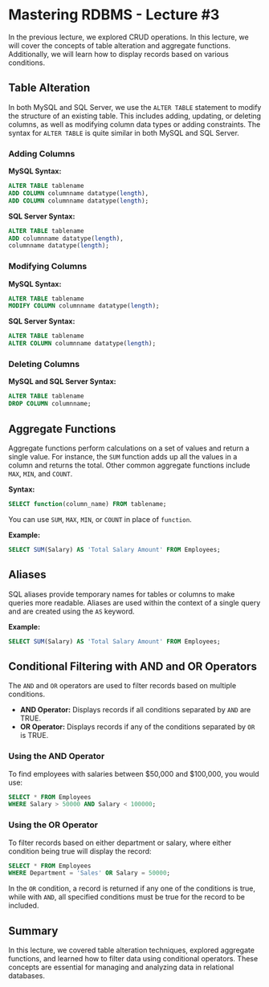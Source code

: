 # Mastering RDBMS - Lecture #3

In the previous lecture, we explored CRUD operations. In this lecture, we will cover the concepts of table alteration and aggregate functions. Additionally, we will learn how to display records based on various conditions.

## Table Alteration

In both MySQL and SQL Server, we use the `ALTER TABLE` statement to modify the structure of an existing table. This includes adding, updating, or deleting columns, as well as modifying column data types or adding constraints. The syntax for `ALTER TABLE` is quite similar in both MySQL and SQL Server.

### Adding Columns

**MySQL Syntax:**
```sql
ALTER TABLE tablename 
ADD COLUMN columnname datatype(length), 
ADD COLUMN columnname datatype(length);
```

**SQL Server Syntax:**
```sql
ALTER TABLE tablename 
ADD columnname datatype(length), 
columnname datatype(length);
```

### Modifying Columns

**MySQL Syntax:**
```sql
ALTER TABLE tablename 
MODIFY COLUMN columnname datatype(length);
```

**SQL Server Syntax:**
```sql
ALTER TABLE tablename 
ALTER COLUMN columnname datatype(length);
```

### Deleting Columns

**MySQL and SQL Server Syntax:**
```sql
ALTER TABLE tablename 
DROP COLUMN columnname;
```

## Aggregate Functions

Aggregate functions perform calculations on a set of values and return a single value. For instance, the `SUM` function adds up all the values in a column and returns the total. Other common aggregate functions include `MAX`, `MIN`, and `COUNT`.

**Syntax:**
```sql
SELECT function(column_name) FROM tablename;
```

You can use `SUM`, `MAX`, `MIN`, or `COUNT` in place of `function`.

**Example:**
```sql
SELECT SUM(Salary) AS 'Total Salary Amount' FROM Employees;
```

## Aliases

SQL aliases provide temporary names for tables or columns to make queries more readable. Aliases are used within the context of a single query and are created using the `AS` keyword.

**Example:**
```sql
SELECT SUM(Salary) AS 'Total Salary Amount' FROM Employees;
```

## Conditional Filtering with AND and OR Operators

The `AND` and `OR` operators are used to filter records based on multiple conditions.

- **AND Operator:** Displays records if all conditions separated by `AND` are TRUE.
- **OR Operator:** Displays records if any of the conditions separated by `OR` is TRUE.

### Using the AND Operator

To find employees with salaries between $50,000 and $100,000, you would use:
```sql
SELECT * FROM Employees 
WHERE Salary > 50000 AND Salary < 100000;
```

### Using the OR Operator

To filter records based on either department or salary, where either condition being true will display the record:
```sql
SELECT * FROM Employees 
WHERE Department = 'Sales' OR Salary = 50000;
```

In the `OR` condition, a record is returned if any one of the conditions is true, while with `AND`, all specified conditions must be true for the record to be included.

## Summary

In this lecture, we covered table alteration techniques, explored aggregate functions, and learned how to filter data using conditional operators. These concepts are essential for managing and analyzing data in relational databases.